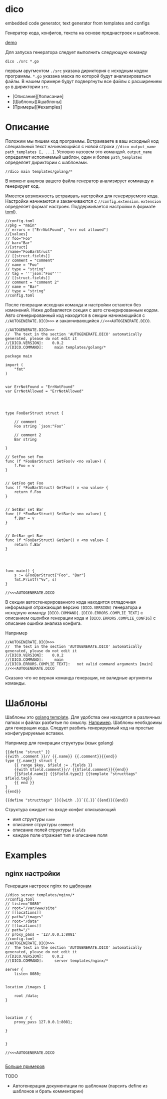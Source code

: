 # dico
embedded code generator, text generator from templates and сonfigs

Генератор кода, конфигов, текста на основе преднастроек и шаблонов.

[demo](https://s3.amazonaws.com/idheap/ss/ezgif.com-video-to-gif_1.gif)

Для запуска генератора следует выполнить следующую команду

```
dico ./src *.go
```

первым аругментом `./src` указана дириктория с исходным кодом программы.
`*.go` указана маска по которой будут анализироваться файлы.
В нашем примере будут подвергнуты все файлы с расширением `go` в дириктории `src`.

* [Описание][#описание]
* [Шаблоны][#шаблоны]
* [Примеры][#еxamples]
 
# Описание

Положим мы пишем код программы. 
Встраиваете в ваш исходный код специальный текст начинающийся с новой строки `//dico output_name path_templates [, ...]`. Условно назовем это командой.
`output_name` определяет исполняемый шаблон,
один и более `path_templates` определяет дириктории с шаблонами.

```
//dico main templates/golang/*
```

В момент анализа вашего файла генератор анализирует комманду и генерирует код.

Имеется возможность встраивать настройки для генерируемого кода.
Настройки начинаются и заканчиваются c `//config.extension`.
`extension` определяет формат настроек. Поддерживается настройки в формате [toml](https://github.com/toml-lang/toml)).

```
//config.toml
//pkg = "main"
// errors = ["ErrNotFound", "err not allowed"]
//[values]
// foo="Foo"
// bar="Bar"
//[struct]
//name="FooBarStruct"
// [[struct.fields]]
// comment = "comment"
// name = "Foo"
// type = "string"
// tag = '''json:"Foo"'''
// [[struct.fields]]
// comment = "comment 2"
// name = "Bar"
// type = "string"
//config.toml
```

После генерации исходная команда и настройки остаются без изменений. Ниже добавляется секция с авто сгенерированным кодом.
Авто сгенерированный код находится в секции начинающийся с `//AUTOGENERATE.DICO>>>` и заканчивающийся `//<<<AUTOGENERATE.DICO`.

```
//AUTOGENERATE.DICO>>>
//	The text in the section 'AUTOGENERATE.DICO' automatically generated, please do not edit it
//[DICO.VERSION]:	 0.0.2
//[DICO.COMMAND]:	  main templates/golang/*

package main

import (
    "fmt"
)


var ErrNotFound = "ErrNotFound"
var ErrNotAllowed = "ErrNotAllowed"
 



type FooBarStruct struct {
    
    // comment
    Foo string `json:"Foo"`  
    
    // comment 2
    Bar string   
    
}

// SetFoo set Foo
func (f *FooBarStruct) SetFoo(v <no value>) {
    f.Foo = v
}
 

// GetFoo get Foo
func (f *FooBarStruct) GetFoo() v <no value> {
    return f.Foo
}
 

// SetBar set Bar
func (f *FooBarStruct) SetBar(v <no value>) {
    f.Bar = v
}
 

// GetBar get Bar
func (f *FooBarStruct) GetBar() v <no value> {
    return f.Bar
}
 



func main() {
    s := &FooBarStruct{"Foo", "Bar"}
    fmt.Printf("%v", s)
}

//<<<AUTOGENERATE.DICO

```

В секции автосгенерированного кода находится отладочная информация отражающая версию `[DICO.VERSION]` генератора и исходную команду `[DICO.COMMAND]`.
`[DICO.ERRORS.COMPLIE_TEXT]` с описанием ошоибки генерации кода и `[DICO.ERRORS.COMPLIE_CONFIG]` с описание ошибки анализа конфига.

Например

```
//AUTOGENERATE.DICO>>>
//	The text in the section 'AUTOGENERATE.DICO' automatically generated, please do not edit it
//[DICO.VERSION]:	 0.0.2
//[DICO.COMMAND]:	  main
//[DICO.ERRORS.COMPLIE_TEXT]:	not valid command arguments [main]
//<<<AUTOGENERATE.DICO
```

Сказано что не верная команда генерации, не валидные аргументы команды.

# Шаблоны

Шаблоны это [golang template](https://golang.org/pkg/text/template/).
Для удобства они находятся в различных папках и файлах разбитые по смыслу. [Например](templates).
Шаблоны необхдоимы для генерации кода. Следует разбить генерируемый код на простые конфигурируемые вставки.

Например для генерации структуры (язык golang)
```
{{define "struct" }}
{{with .comment }}// {{.name}} {{.comment}}{{end}}
type {{.name}} struct {
    {{ range $key, $field := .fields }}
    {{with $field.comment}}// {{$field.comment}}{{end}}
    {{$field.name}} {{$field.type}} {{template "structtags" $field.tag}}  
    {{ end }}
}
{{end}}

{{define "structtags" }}{{with .}}`{{.}}`{{end}}{{end}}
```

Структура ожидает на входе конфиг описывающий
* имя структуры `name`
* описание структуры `comment`
* описание полей структуры `fields`
* каждое поле отражает тип и описание поля

# Examples

## nginx настройки

Генерация настроек nginx по [шаблонам](templates)

```
//dico server templates/nginx/*
//config.toml
// listen="8080"
// root="/var/www/site"
// [[locations]]
// path="/images"
// root="/data"
// [[locations]]
// path="/"
// proxy_pass = '127.0.0.1:8081'
//config.toml
//AUTOGENERATE.DICO>>>
//	The text in the section 'AUTOGENERATE.DICO' automatically generated, please do not edit it
//[DICO.VERSION]:	 0.0.2
//[DICO.COMMAND]:	  server templates/nginx/*

server {
    listen 8080;
    
        
location /images {
    
    root /data;
}

    
        
location / {
    proxy_pass 127.0.0.1:8081;
    
}

    
}

//<<<AUTOGENERATE.DICO


```

[Больше примеров](examples)

TODO
* Автогенерация документации по шаблонам (парсить define из шаблонов и брать комментарии)